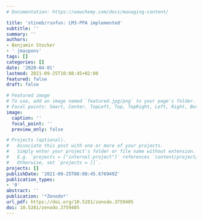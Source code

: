 ```yaml
---
# Documentation: https://wowchemy.com/docs/managing-content/

title: 'stineb/rsofun: LM3-PPA implemented'
subtitle: ''
summary: ''
authors:
- Benjamin Stocker
- ' jmaspons'
tags: []
categories: []
date: '2020-04-01'
lastmod: 2021-09-25T10:08:45+02:00
featured: false
draft: false

# Featured image
# To use, add an image named `featured.jpg/png` to your page's folder.
# Focal points: Smart, Center, TopLeft, Top, TopRight, Left, Right, BottomLeft, Bottom, BottomRight.
image:
  caption: ''
  focal_point: ''
  preview_only: false

# Projects (optional).
#   Associate this post with one or more of your projects.
#   Simply enter your project's folder or file name without extension.
#   E.g. `projects = ["internal-project"]` references `content/project/deep-learning/index.md`.
#   Otherwise, set `projects = []`.
projects: []
publishDate: '2021-09-25T08:08:45.676949Z'
publication_types:
- '0'
abstract: ''
publication: '*Zenodo*'
url_pdf: https://doi.org/10.5281/zenodo.3759405
doi: 10.5281/zenodo.3759405
---
```

